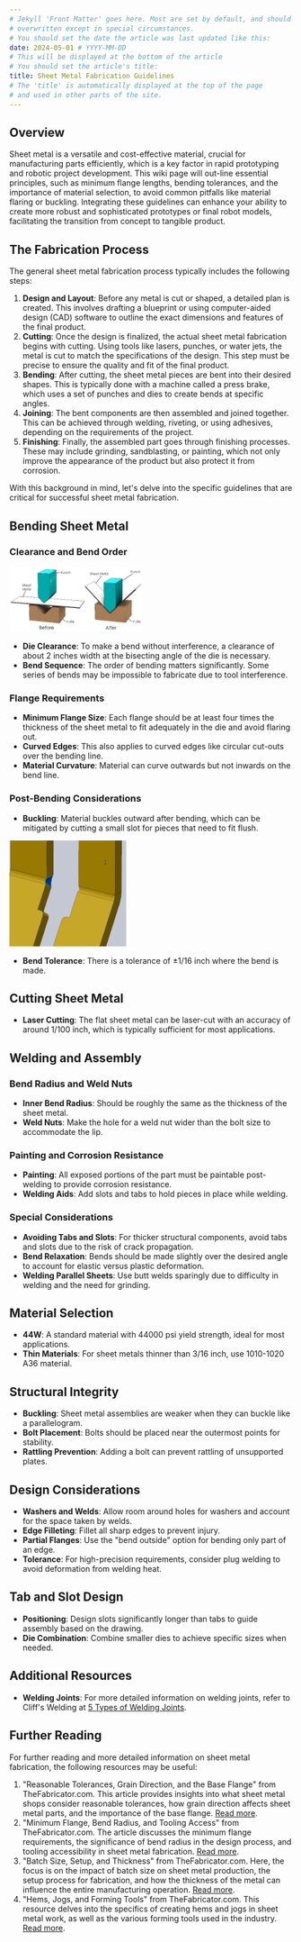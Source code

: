 ```yaml
---
# Jekyll 'Front Matter' goes here. Most are set by default, and should NOT be
# overwritten except in special circumstances. 
# You should set the date the article was last updated like this:
date: 2024-05-01 # YYYY-MM-DD
# This will be displayed at the bottom of the article
# You should set the article's title:
title: Sheet Metal Fabrication Guidelines
# The 'title' is automatically displayed at the top of the page
# and used in other parts of the site.
---
```

## Overview
Sheet metal is a versatile and cost-effective material, crucial for manufacturing parts efficiently, which is a key factor in rapid prototyping and robotic project development. This wiki page will out-line essential principles, such as minimum flange lengths, bending tolerances, and the importance of material selection, to avoid common pitfalls like material flaring or buckling.  Integrating these guidelines can enhance your ability to create more robust and sophisticated prototypes or final robot models, facilitating the transition from concept to tangible product.

## The Fabrication Process

The general sheet metal fabrication process typically includes the following steps:

1. **Design and Layout**: Before any metal is cut or shaped, a detailed plan is created. This involves drafting a blueprint or using computer-aided design (CAD) software to outline the exact dimensions and features of the final product.
2. **Cutting**: Once the design is finalized, the actual sheet metal fabrication begins with cutting. Using tools like lasers, punches, or water jets, the metal is cut to match the specifications of the design. This step must be precise to ensure the quality and fit of the final product.
3. **Bending**: After cutting, the sheet metal pieces are bent into their desired shapes. This is typically done with a machine called a press brake, which uses a set of punches and dies to create bends at specific angles.
4. **Joining**: The bent components are then assembled and joined together. This can be achieved through welding, riveting, or using adhesives, depending on the requirements of the project.
5. **Finishing**: Finally, the assembled part goes through finishing processes. These may include grinding, sandblasting, or painting, which not only improve the appearance of the product but also protect it from corrosion.

With this background in mind, let's delve into the specific guidelines that are critical for successful sheet metal fabrication.

## Bending Sheet Metal
### Clearance and Bend Order

![Image](./assets/sheet-metal-designing-001.jpg)
- **Die Clearance**: To make a bend without interference, a clearance of about 2 inches width at the bisecting angle of the die is necessary.
- **Bend Sequence**: The order of bending matters significantly. Some series of bends may be impossible to fabricate due to tool interference.

### Flange Requirements

- **Minimum Flange Size**: Each flange should be at least four times the thickness of the sheet metal to fit adequately in the die and avoid flaring out.
- **Curved Edges**: This also applies to curved edges like circular cut-outs over the bending line.
- **Material Curvature**: Material can curve outwards but not inwards on the bend line.

### Post-Bending Considerations
- **Buckling**: Material buckles outward after bending, which can be mitigated by cutting a small slot for pieces that need to fit flush.

![image](./assets/sheet-metal-designing-002.jpg)

- **Bend Tolerance**: There is a tolerance of ±1/16 inch where the bend is made.

## Cutting Sheet Metal
- **Laser Cutting**: The flat sheet metal can be laser-cut with an accuracy of around 1/100 inch, which is typically sufficient for most applications.

## Welding and Assembly
### Bend Radius and Weld Nuts

- **Inner Bend Radius**: Should be roughly the same as the thickness of the sheet metal.
- **Weld Nuts**: Make the hole for a weld nut wider than the bolt size to accommodate the lip.

### Painting and Corrosion Resistance

- **Painting**: All exposed portions of the part must be paintable post-welding to provide corrosion resistance.
- **Welding Aids**: Add slots and tabs to hold pieces in place while welding.

### Special Considerations

- **Avoiding Tabs and Slots**: For thicker structural components, avoid tabs and slots due to the risk of crack propagation.
- **Bend Relaxation**: Bends should be made slightly over the desired angle to account for elastic versus plastic deformation.
- **Welding Parallel Sheets**: Use butt welds sparingly due to difficulty in welding and the need for grinding.

## Material Selection
- **44W**: A standard material with 44000 psi yield strength, ideal for most applications.
- **Thin Materials**: For sheet metals thinner than 3/16 inch, use 1010-1020 A36 material.

## Structural Integrity
- **Buckling**: Sheet metal assemblies are weaker when they can buckle like a parallelogram.
- **Bolt Placement**: Bolts should be placed near the outermost points for stability.
- **Rattling Prevention**: Adding a bolt can prevent rattling of unsupported plates.

## Design Considerations
- **Washers and Welds**: Allow room around holes for washers and account for the space taken by welds.
- **Edge Filleting**: Fillet all sharp edges to prevent injury.
- **Partial Flanges**: Use the "bend outside" option for bending only part of an edge.
- **Tolerance**: For high-precision requirements, consider plug welding to avoid deformation from welding heat.

## Tab and Slot Design
- **Positioning**: Design slots significantly longer than tabs to guide assembly based on the drawing.
- **Die Combination**: Combine smaller dies to achieve specific sizes when needed.

## Additional Resources
- **Welding Joints**: For more detailed information on welding joints, refer to Cliff's Welding at [5 Types of Welding Joints](https://cliffswelding.com/5-types-welding-joints/#1).

## Further Reading
For further reading and more detailed information on sheet metal fabrication, the following resources may be useful:

1. "Reasonable Tolerances, Grain Direction, and the Base Flange" from TheFabricator.com. This article provides insights into what sheet metal shops consider reasonable tolerances, how grain direction affects sheet metal parts, and the importance of the base flange. [Read more](https://www.thefabricator.com/article/shopmanagement/what-sheet-metal-shops-wish-you-knew-reasonable-tolerances-grain-direction-and-the-base-flange).
2. "Minimum Flange, Bend Radius, and Tooling Access" from TheFabricator.com. The article discusses the minimum flange requirements, the significance of bend radius in the design process, and tooling accessibility in sheet metal fabrication. [Read more](https://www.thefabricator.com/article/shopmanagement/what-sheet-metal-shops-wish-you-knew-minimum-flange-bend-radius-and-tooling-access).
3. "Batch Size, Setup, and Thickness" from TheFabricator.com. Here, the focus is on the impact of batch size on sheet metal production, the setup process for fabrication, and how the thickness of the metal can influence the entire manufacturing operation. [Read more](https://www.thefabricator.com/article/shopmanagement/what-sheet-metal-shops-wish-you-knew-batch-size-setup-and-thickness).
4. "Hems, Jogs, and Forming Tools" from TheFabricator.com. This resource delves into the specifics of creating hems and jogs in sheet metal work, as well as the various forming tools used in the industry. [Read more](https://www.thefabricator.com/article/shopmanagement/what-sheet-metal-shops-wish-you-knew-hems-jogs-and-forming-tools).

